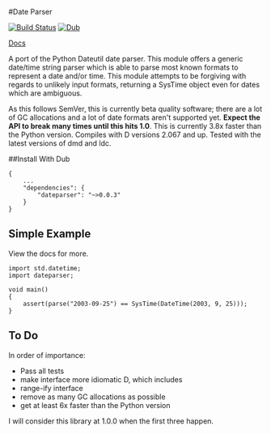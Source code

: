 #Date Parser

[![Build Status](https://travis-ci.org/JackStouffer/date-parser.svg?branch=master)](https://travis-ci.org/JackStouffer/date-parser) [![Dub](https://img.shields.io/dub/v/dateparser.svg)](http://code.dlang.org/packages/dateparser)

[Docs](https://jackstouffer.github.io/date-parser/)

A port of the Python Dateutil date parser. This module offers a generic date/time string parser which is able to parse most known formats to represent a date and/or time. This module attempts to be forgiving with regards to unlikely input formats, returning a SysTime object even for dates which are ambiguous.

As this follows SemVer, this is currently beta quality software; there are a lot of GC allocations and a lot of date formats aren't supported yet. **Expect the API to break many times until this hits 1.0**. This is currently 3.8x faster than the Python version. Compiles with D versions 2.067 and up. Tested with the latest versions of dmd and ldc.

##Install With Dub

```
{
    ...
    "dependencies": {
        "dateparser": "~>0.0.3"
    }
}
```

## Simple Example

View the docs for more.

```
import std.datetime;
import dateparser;

void main()
{
    assert(parse("2003-09-25") == SysTime(DateTime(2003, 9, 25)));
}
```

## To Do

In order of importance:

- Pass all tests
- make interface more idiomatic D, which includes
- range-ify interface
- remove as many GC allocations as possible
- get at least 6x faster than the Python version

I will consider this library at 1.0.0 when the first three happen.
